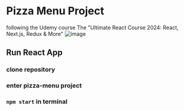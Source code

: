 # Pizza Menu Project
following the Udemy course The "Ultimate React Course 2024: React, Next.js, Redux & More"
![image](https://github.com/user-attachments/assets/89567e4b-6642-4e39-afb9-8da9ffb30313)



## Run React App
### clone repository
### enter pizza-menu project
### `npm start` in terminal
